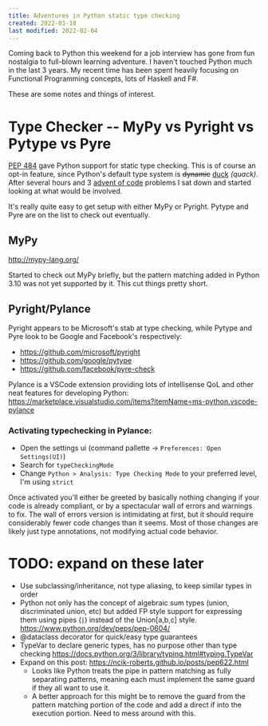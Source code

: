 ```yaml
---
title: Adventures in Python static type checking
created: 2022-01-18
last modified: 2022-02-04
---
```


Coming back to Python this weekend for a job interview has gone from fun nostalgia to full-blown learning adventure. I haven't touched Python much in the last 3 years. My recent time has been spent heavily focusing on Functional Programming concepts, lots of Haskell and F#.

These are some notes and things of interest.

# Type Checker -- MyPy vs Pyright vs Pytype vs Pyre

[PEP 484](https://www.python.org/dev/peps/pep-0484/) gave Python support for static type checking. This is of course an opt-in feature, since Python's default type system is ~~dynamic~~ [duck](https://en.wikipedia.org/wiki/Duck_typing) *(quack)*. After several hours and 3 [advent of code](https://adventofcode.com/) problems I sat down and started looking at what would be involved.

It's really quite easy to get setup with either MyPy or Pyright. Pytype and Pyre are on the list to check out eventually.

## MyPy

http://mypy-lang.org/

Started to check out MyPy briefly, but the pattern matching added in Python 3.10 was not yet supported by it. This cut things pretty short.

## Pyright/Pylance

Pyright appears to be Microsoft's stab at type checking, while Pytype and Pyre look to be Google and Facebook's respectively:
* https://github.com/microsoft/pyright
* https://github.com/google/pytype
* https://github.com/facebook/pyre-check

Pylance is a VSCode extension providing lots of intellisense QoL and other neat features for developing Python:
https://marketplace.visualstudio.com/items?itemName=ms-python.vscode-pylance

### Activating typechecking in Pylance:
* Open the settings ui (command pallette -> `Preferences: Open Settings(UI)`)
* Search for `typeCheckingMode`
* Change `Python > Analysis: Type Checking Mode` to your preferred level, I'm using `strict`

Once activated you'll either be greeted by basically nothing changing if your code is already compliant, or by a spectacular wall of errors and warnings to fix. The wall of errors version is intimidating at first, but it should require considerably fewer code changes than it seems. Most of those changes are likely just type annotations, not modifying actual code behavior.

# TODO: expand on these later
* Use subclassing/inheritance, not type aliasing, to keep similar types in order
* Python not only has the concept of algebraic sum types (union, discriminated union, etc) but added FP style support for expressing them using pipes (`|`) instead of the Union[a,b,c] style. https://www.python.org/dev/peps/pep-0604/
* @dataclass decorator for quick/easy type guarantees
* TypeVar to declare generic types, has no purpose other than type checking https://docs.python.org/3/library/typing.html#typing.TypeVar
* Expand on this post: https://ncik-roberts.github.io/posts/pep622.html
  - Looks like Python treats the pipe in pattern matching as fully separating patterns, meaning each must implement the same guard if they all want to use it.
  - A better approach for this might be to remove the guard from the pattern matching portion of the code and add a direct if into the execution portion. Need to mess around with this.